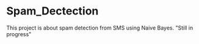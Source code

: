 # Spam_Dectection
This project is about spam detection from SMS using Naive Bayes. "Still in progress"
